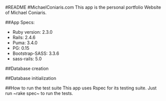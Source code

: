 #README
#MichaelConiaris.com
This app is the personal portfolio Website of Michael Coniaris.

##App Specs:
* Ruby version: 2.3.0
* Rails: 2.4.6
* Puma: 3.4.0
* PG: 0.15
* Bootstrap-SASS: 3.3.6
* sass-rails: 5.0

##Database creation

##Database initialization

##How to run the test suite
This app uses Rspec for its testing suite. Just run ~rake spec~ to run the tests.
